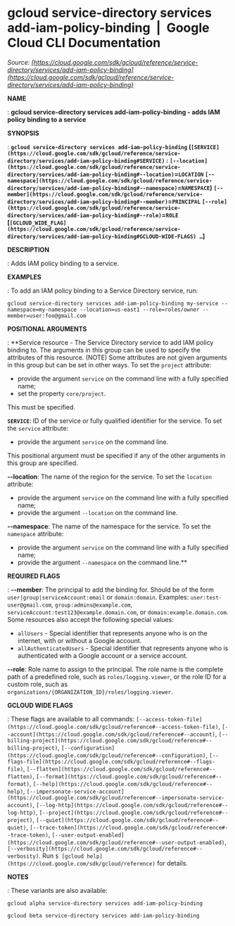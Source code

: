 # gcloud service-directory services add-iam-policy-binding  |  Google Cloud CLI Documentation

*Source: [https://cloud.google.com/sdk/gcloud/reference/service-directory/services/add-iam-policy-binding](https://cloud.google.com/sdk/gcloud/reference/service-directory/services/add-iam-policy-binding)*

**NAME**

: **gcloud service-directory services add-iam-policy-binding - adds IAM policy binding to a service**

**SYNOPSIS**

: **`gcloud service-directory services add-iam-policy-binding` (`[SERVICE](https://cloud.google.com/sdk/gcloud/reference/service-directory/services/add-iam-policy-binding#SERVICE)` : `[--location](https://cloud.google.com/sdk/gcloud/reference/service-directory/services/add-iam-policy-binding#--location)`=`LOCATION` `[--namespace](https://cloud.google.com/sdk/gcloud/reference/service-directory/services/add-iam-policy-binding#--namespace)`=`NAMESPACE`) `[--member](https://cloud.google.com/sdk/gcloud/reference/service-directory/services/add-iam-policy-binding#--member)`=`PRINCIPAL` `[--role](https://cloud.google.com/sdk/gcloud/reference/service-directory/services/add-iam-policy-binding#--role)`=`ROLE` [`[GCLOUD_WIDE_FLAG](https://cloud.google.com/sdk/gcloud/reference/service-directory/services/add-iam-policy-binding#GCLOUD-WIDE-FLAGS) …`]**

**DESCRIPTION**

: Adds IAM policy binding to a service.

**EXAMPLES**

: To add an IAM policy binding to a Service Directory service, run:

```
gcloud service-directory services add-iam-policy-binding my-service --namespace=my-namespace --location=us-east1 --role=roles/owner --member=user:foo@gmail.com
```

**POSITIONAL ARGUMENTS**

: **Service resource - The Service Directory service to add IAM policy binding to.
The arguments in this group can be used to specify the attributes of this
resource. (NOTE) Some attributes are not given arguments in this group but can
be set in other ways.
To set the `project` attribute:

- provide the argument `service` on the command line with a fully
specified name;
- set the property `core/project`.

This must be specified.

**`SERVICE`**:
ID of the service or fully qualified identifier for the service.
To set the `service` attribute:

- provide the argument `service` on the command line.

This positional argument must be specified if any of the other arguments in this
group are specified.

**--location**:
The name of the region for the service.
To set the `location` attribute:

- provide the argument `service` on the command line with a fully
specified name;
- provide the argument `--location` on the command line.

**--namespace**:
The name of the namespace for the service.
To set the `namespace` attribute:

- provide the argument `service` on the command line with a fully
specified name;
- provide the argument `--namespace` on the command line.**

**REQUIRED FLAGS**

: **--member**:
The principal to add the binding for. Should be of the form
`user|group|serviceAccount:email` or `domain:domain`.
Examples: `user:test-user@gmail.com`,
`group:admins@example.com`,
`serviceAccount:test123@example.domain.com`, or
`domain:example.domain.com`.
Some resources also accept the following special values:

- `allUsers` - Special identifier that represents anyone who is on the
internet, with or without a Google account.
- `allAuthenticatedUsers` - Special identifier that represents anyone
who is authenticated with a Google account or a service account.

**--role**:
Role name to assign to the principal. The role name is the complete path of a
predefined role, such as `roles/logging.viewer`, or the role ID for a
custom role, such as
`organizations/{ORGANIZATION_ID}/roles/logging.viewer`.

**GCLOUD WIDE FLAGS**

: These flags are available to all commands: `[--access-token-file](https://cloud.google.com/sdk/gcloud/reference#--access-token-file)`,
`[--account](https://cloud.google.com/sdk/gcloud/reference#--account)`, `[--billing-project](https://cloud.google.com/sdk/gcloud/reference#--billing-project)`,
`[--configuration](https://cloud.google.com/sdk/gcloud/reference#--configuration)`,
`[--flags-file](https://cloud.google.com/sdk/gcloud/reference#--flags-file)`,
`[--flatten](https://cloud.google.com/sdk/gcloud/reference#--flatten)`, `[--format](https://cloud.google.com/sdk/gcloud/reference#--format)`, `[--help](https://cloud.google.com/sdk/gcloud/reference#--help)`, `[--impersonate-service-account](https://cloud.google.com/sdk/gcloud/reference#--impersonate-service-account)`,
`[--log-http](https://cloud.google.com/sdk/gcloud/reference#--log-http)`,
`[--project](https://cloud.google.com/sdk/gcloud/reference#--project)`, `[--quiet](https://cloud.google.com/sdk/gcloud/reference#--quiet)`, `[--trace-token](https://cloud.google.com/sdk/gcloud/reference#--trace-token)`, `[--user-output-enabled](https://cloud.google.com/sdk/gcloud/reference#--user-output-enabled)`,
`[--verbosity](https://cloud.google.com/sdk/gcloud/reference#--verbosity)`.
Run `$ [gcloud help](https://cloud.google.com/sdk/gcloud/reference)` for details.

**NOTES**

: These variants are also available:

```
gcloud alpha service-directory services add-iam-policy-binding
```

```
gcloud beta service-directory services add-iam-policy-binding
```